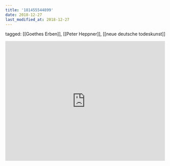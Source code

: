 ```yaml
---
title: '181455544899'
date: 2018-12-27
last_modified_at: 2018-12-27
---
```

tagged: [[Goethes Erben]], [[Peter Heppner]], [[neue deutsche todeskunst]]
<iframe allow="accelerometer; autoplay; clipboard-write; encrypted-media; gyroscope; picture-in-picture" allowfullscreen="" frameborder="0" height="375" id="youtube_iframe" src="https://www.youtube.com/embed/WBafgxzth9g?feature=oembed&amp;enablejsapi=1&amp;origin=https://safe.txmblr.com&amp;wmode=opaque" width="500"></iframe>